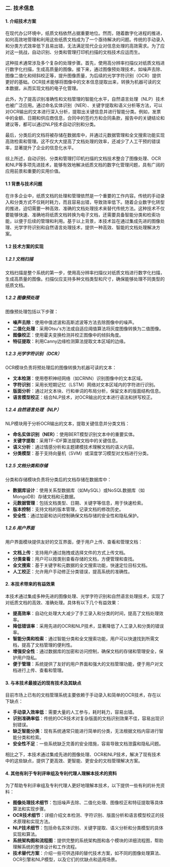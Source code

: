 ### 二. 技术信息

#### 1. 介绍技术方案

在现代办公环境中，纸质文档依然占据重要地位。然而，随着数字化进程的推进，如何高效地管理和利用这些纸质文档成为了一个亟待解决的问题。传统的手动录入和分类方式效率低下且易出错，无法满足现代企业对信息处理的高效需求。为了应对这一挑战，自动识别、分类和管理打印机扫描的文档技术应运而生。

这种技术通常涉及多个复杂的处理步骤。首先，使用高分辨率扫描仪对纸质文档进行数字化扫描，生成高质量的图像。接下来，通过图像预处理技术，如噪声去除、图像二值化和倾斜校正等，提升图像质量，为后续的光学字符识别（OCR）提供更好的基础。OCR技术能够将图像中的文本信息提取出来，转换为机器可读的文本数据，从而实现文档的电子化管理。

此外，为了提高识别准确性和文档管理的智能化水平，自然语言处理（NLP）技术也被广泛应用。通过命名实体识别（NER）、关键字提取和语义分析等方法，可以对OCR输出的文本进行深入分析，提取出关键信息并进行智能分类。例如，发票中的金额、日期和供应商信息，合同中的签约方和合同条款，报告中的关键结论和建议等，都可以通过NLP技术自动识别和分类。

最后，分类后的文档将被存储在数据库中，并通过元数据管理和全文搜索功能实现高效检索和管理。这不仅大大提高了文档处理的效率，还减少了人工干预的错误率，显著提升了企业的信息化水平。

综上所述，自动识别、分类和管理打印机扫描的文档技术整合了图像处理、OCR和NLP等多项先进技术，能够有效地解决纸质文档的数字化管理问题，具有广阔的应用前景和重要的实用价值。

#### 1.1 背景与技术问题

在许多企业中，纸质文档的处理和管理依然是一个重要的工作内容。传统的手动录入和分类方式不仅耗时耗力，而且容易出错，导致效率低下。随着企业数字化转型的推进，迫切需要一种高效、准确的文档处理技术来替代传统方法。这种技术不仅要能够快速、准确地将纸质文档转换为电子文档，还需要具备智能分类和检索功能，以便于后续的管理和利用。基于以上背景，本技术旨在通过集成先进的图像处理、光学字符识别和自然语言处理技术，提供一种高效、智能的文档处理解决方案。

#### 1.2 技术方案的实现

##### 1.2.1 文档扫描

文档扫描是整个系统的第一步，使用高分辨率扫描仪对纸质文档进行数字化扫描，生成高质量的图像。扫描仪应支持多种文档类型和尺寸，确保能够处理不同类型的纸质文档。

##### 1.2.2 图像预处理

图像预处理包括以下步骤：
- **噪声去除**：使用中值滤波和高斯滤波等方法去除图像中的噪声。
- **二值化处理**：采用Otsu's方法或自适应阈值算法将灰度图像转换为二值图像。
- **图像校正**：使用霍夫变换检测并校正图像中的倾斜角度。
- **特征提取**：利用Canny边缘检测算法提取文本区域的边缘。

##### 1.2.3 光学字符识别（OCR）

OCR模块负责将预处理后的图像转换为机器可读的文本：
- **文本检测**：使用卷积神经网络（如CRNN）识别图像中的文本区域。
- **字符识别**：采用长短期记忆（LSTM）网络对文本区域内的字符进行识别。
- **版面分析**：通过对文本块、行和单词的布局分析，保留文本的版面结构信息。
- **语言模型校正**：结合NLP技术，对OCR输出的文本进行语法和拼写校正。

##### 1.2.4 自然语言处理（NLP）

NLP模块用于分析OCR输出的文本，提取关键信息并分类文档：
- **命名实体识别（NER）**：使用BERT模型识别文本中的重要实体。
- **关键字提取**：采用TF-IDF算法提取文档中的关键信息。
- **语义分析**：通过情感分析和主题建模技术理解文档的语义内容。
- **分类模型**：基于支持向量机（SVM）或深度学习模型对文档进行分类。

##### 1.2.5 文档分类和存储

分类和存储模块负责将分类后的文档存储在数据库中：
- **数据库设计**：使用关系型数据库（如MySQL）或NoSQL数据库（如MongoDB）存储文档和元数据。
- **元数据管理**：包括文档类型、日期、关键字等信息，用于快速检索。
- **版本控制**：支持文档的版本管理，记录文档的修改历史。
- **安全性**：通过加密和访问控制确保文档存储的安全性和隐私保护。

##### 1.2.6 用户界面

用户界面模块提供友好的交互界面，便于用户上传、查看和管理文档：
- **文档上传**：支持用户通过拖拽或选择文件的方式上传文档。
- **分类查看**：用户可以按类别查看存储的文档，方便管理和查找。
- **全文搜索**：基于关键字和元数据的全文搜索功能，快速定位目标文档。
- **人工校正**：允许用户手动修正分类错误，提高系统的准确性。

#### 2. 本技术带来的有益效果

本技术通过集成多种先进的图像处理、光学字符识别和自然语言处理技术，实现了对纸质文档的高效、准确处理。具体有以下几个有益效果：
- **提高效率**：自动化处理大大减少了手工录入和分类的时间，提高了文档处理效率。
- **降低错误率**：采用先进的OCR和NLP技术，显著降低了人工录入和分类的错误率。
- **智能分类和检索**：通过智能分类和全文搜索功能，用户可以快速找到所需文档，提高了文档管理的便利性。
- **增强安全性**：通过数据库的加密和访问控制，确保文档的存储和管理安全，保护用户隐私。
- **便于管理**：系统提供了友好的用户界面和强大的文档管理功能，便于用户对文档进行上传、查看和管理。

#### 3. 与本技术最接近的现有技术及其缺点

目前市场上已有的文档管理系统主要依赖于手动录入和简单的OCR技术，存在以下缺点：
- **手动录入效率低**：需要大量的人工参与，耗时耗力，容易出错。
- **识别准确率低**：传统的OCR技术对复杂版面的文档识别效果不佳，容易出现识别错误。
- **缺乏智能分类**：现有系统通常只能进行简单的分类，无法根据文档内容进行智能分类和检索。
- **安全性不足**：一些系统缺乏完善的安全措施，容易导致文档泄露和隐私问题。

相比之下，本技术通过集成先进的图像处理、OCR和NLP技术，解决了现有技术中的这些缺点，提供了更高效、更智能、更安全的文档管理解决方案。

#### 4. 其他有利于专利评审组及专利代理人理解本技术的资料

为了帮助专利评审组及专利代理人更好地理解本技术，以下提供一些有利的补充资料：
- **图像处理技术细节**：包括噪声去除、二值化处理、图像校正和特征提取等具体算法和实现步骤。
- **OCR技术细节**：详细介绍文本检测、字符识别、版面分析和语言模型校正的技术原理和实现方法。
- **NLP技术细节**：包括命名实体识别、关键字提取、语义分析和分类模型的具体实现和算法。
- **系统架构图和流程图**：提供完整的系统架构图和各个模块的详细流程图，帮助理解系统的整体设计和工作流程。
- **技术替代方案**：介绍一些可供选择的替代技术方案，如不同的图像处理算法、OCR引擎和NLP模型，以及它们的优缺点和适用场景。

